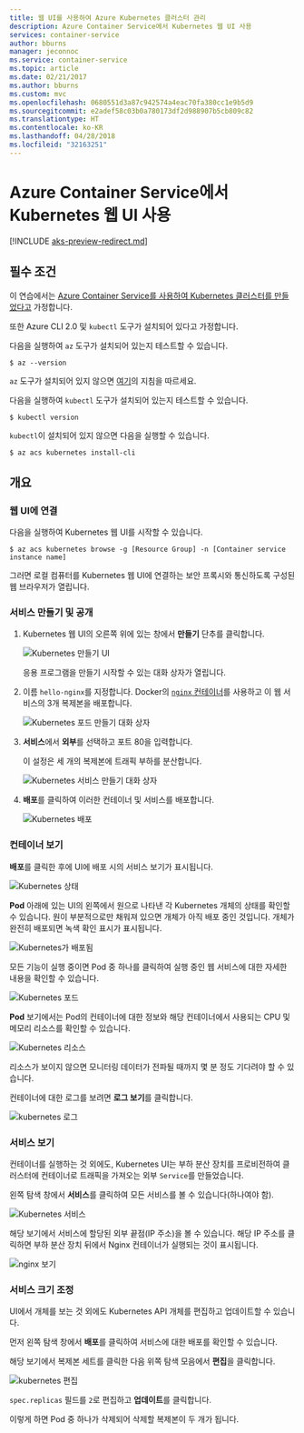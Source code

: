 ```yaml
---
title: 웹 UI를 사용하여 Azure Kubernetes 클러스터 관리
description: Azure Container Service에서 Kubernetes 웹 UI 사용
services: container-service
author: bburns
manager: jeconnoc
ms.service: container-service
ms.topic: article
ms.date: 02/21/2017
ms.author: bburns
ms.custom: mvc
ms.openlocfilehash: 0680551d3a87c942574a4eac70fa380cc1e9b5d9
ms.sourcegitcommit: e2adef58c03b0a780173df2d988907b5cb809c82
ms.translationtype: HT
ms.contentlocale: ko-KR
ms.lasthandoff: 04/28/2018
ms.locfileid: "32163251"
---
```

# <a name="using-the-kubernetes-web-ui-with-azure-container-service"></a>Azure Container Service에서 Kubernetes 웹 UI 사용

[!INCLUDE [aks-preview-redirect.md](../../../includes/aks-preview-redirect.md)]

## <a name="prerequisites"></a>필수 조건
이 연습에서는 [Azure Container Service를 사용하여 Kubernetes 클러스터를 만들었다고](container-service-kubernetes-walkthrough.md) 가정합니다.


또한 Azure CLI 2.0 및 `kubectl` 도구가 설치되어 있다고 가정합니다.

다음을 실행하여 `az` 도구가 설치되어 있는지 테스트할 수 있습니다.

```console
$ az --version
```

`az` 도구가 설치되어 있지 않으면 [여기](https://github.com/azure/azure-cli#installation)의 지침을 따르세요.

다음을 실행하여 `kubectl` 도구가 설치되어 있는지 테스트할 수 있습니다.

```console
$ kubectl version
```

`kubectl`이 설치되어 있지 않으면 다음을 실행할 수 있습니다.

```console
$ az acs kubernetes install-cli
```

## <a name="overview"></a>개요

### <a name="connect-to-the-web-ui"></a>웹 UI에 연결
다음을 실행하여 Kubernetes 웹 UI를 시작할 수 있습니다.

```console
$ az acs kubernetes browse -g [Resource Group] -n [Container service instance name]
```

그러면 로컬 컴퓨터를 Kubernetes 웹 UI에 연결하는 보안 프록시와 통신하도록 구성된 웹 브라우저가 열립니다.

### <a name="create-and-expose-a-service"></a>서비스 만들기 및 공개
1. Kubernetes 웹 UI의 오른쪽 위에 있는 창에서 **만들기** 단추를 클릭합니다.

    ![Kubernetes 만들기 UI](./media/container-service-kubernetes-ui/create.png)

    응용 프로그램을 만들기 시작할 수 있는 대화 상자가 열립니다.

2. 이름 `hello-nginx`를 지정합니다. Docker의 [`nginx` 컨테이너](https://hub.docker.com/_/nginx/)를 사용하고 이 웹 서비스의 3개 복제본을 배포합니다.

    ![Kubernetes 포드 만들기 대화 상자](./media/container-service-kubernetes-ui/nginx.png)

3. **서비스**에서 **외부**를 선택하고 포트 80을 입력합니다.

    이 설정은 세 개의 복제본에 트래픽 부하를 분산합니다.

    ![Kubernetes 서비스 만들기 대화 상자](./media/container-service-kubernetes-ui/service.png)

4. **배포**를 클릭하여 이러한 컨테이너 및 서비스를 배포합니다.

    ![Kubernetes 배포](./media/container-service-kubernetes-ui/deploy.png)

### <a name="view-your-containers"></a>컨테이너 보기
**배포**를 클릭한 후에 UI에 배포 시의 서비스 보기가 표시됩니다.

![Kubernetes 상태](./media/container-service-kubernetes-ui/status.png)

**Pod** 아래에 있는 UI의 왼쪽에서 원으로 나타낸 각 Kubernetes 개체의 상태를 확인할 수 있습니다. 원이 부분적으로만 채워져 있으면 개체가 아직 배포 중인 것입니다. 개체가 완전히 배포되면 녹색 확인 표시가 표시됩니다.

![Kubernetes가 배포됨](./media/container-service-kubernetes-ui/deployed.png)

모든 기능이 실행 중이면 Pod 중 하나를 클릭하여 실행 중인 웹 서비스에 대한 자세한 내용을 확인할 수 있습니다.

![Kubernetes 포드](./media/container-service-kubernetes-ui/pods.png)

**Pod** 보기에서는 Pod의 컨테이너에 대한 정보와 해당 컨테이너에서 사용되는 CPU 및 메모리 리소스를 확인할 수 있습니다.

![Kubernetes 리소스](./media/container-service-kubernetes-ui/resources.png)

리소스가 보이지 않으면 모니터링 데이터가 전파될 때까지 몇 분 정도 기다려야 할 수 있습니다.

컨테이너에 대한 로그를 보려면 **로그 보기**를 클릭합니다.

![kubernetes 로그](./media/container-service-kubernetes-ui/logs.png)

### <a name="viewing-your-service"></a>서비스 보기
컨테이너를 실행하는 것 외에도, Kubernetes UI는 부하 분산 장치를 프로비전하여 클러스터에 컨테이너로 트래픽을 가져오는 외부 `Service`를 만들었습니다.

왼쪽 탐색 창에서 **서비스**를 클릭하여 모든 서비스를 볼 수 있습니다(하나여야 함).

![Kubernetes 서비스](./media/container-service-kubernetes-ui/service-deployed.png)

해당 보기에서 서비스에 할당된 외부 끝점(IP 주소)을 볼 수 있습니다.
해당 IP 주소를 클릭하면 부하 분산 장치 뒤에서 Nginx 컨테이너가 실행되는 것이 표시됩니다.

![nginx 보기](./media/container-service-kubernetes-ui/nginx-page.png)

### <a name="resizing-your-service"></a>서비스 크기 조정
UI에서 개체를 보는 것 외에도 Kubernetes API 개체를 편집하고 업데이트할 수 있습니다.

먼저 왼쪽 탐색 창에서 **배포**를 클릭하여 서비스에 대한 배포를 확인할 수 있습니다.

해당 보기에서 복제본 세트를 클릭한 다음 위쪽 탐색 모음에서 **편집**을 클릭합니다.

![kubernetes 편집](./media/container-service-kubernetes-ui/edit.png)

`spec.replicas` 필드를 `2`로 편집하고 **업데이트**를 클릭합니다.

이렇게 하면 Pod 중 하나가 삭제되어 삭제할 복제본이 두 개가 됩니다.

 

